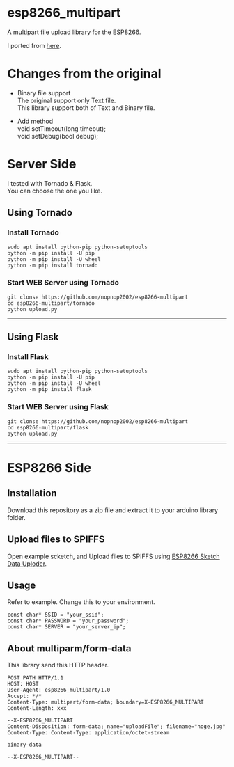# esp8266_multipart
A multipart file upload library for the ESP8266.   

I ported from [here](https://github.com/nailujx86/ESP8266_multipart).

# Changes from the original

- Binary file support   
The original support only Text file.   
This library support both of Text and Binary file.   

- Add method   
void setTimeout(long timeout);   
void setDebug(bool debug);   


# Server Side
I tested with Tornado & Flask.   
You can choose the one you like.   

## Using Tornado

### Install Tornado
```
sudo apt install python-pip python-setuptools
python -m pip install -U pip
python -m pip install -U wheel
python -m pip install tornado
```

### Start WEB Server using Tornado
```
git clonse https://github.com/nopnop2002/esp8266-multipart
cd esp8266-multipart/tornado
python upload.py
```

---

## Using Flask

### Install Flask
```
sudo apt install python-pip python-setuptools
python -m pip install -U pip
python -m pip install -U wheel
python -m pip install flask
```

### Start WEB Server using Flask
```
git clonse https://github.com/nopnop2002/esp8266-multipart
cd esp8266-multipart/flask
python upload.py
```

---

# ESP8266 Side

## Installation
Download this repository as a zip file and extract it to your arduino library folder.   

## Upload files to SPIFFS
Open example scketch, and Upload files to SPIFFS using [ESP8266 Sketch Data Uploder](https://github.com/esp8266/arduino-esp8266fs-plugin).

## Usage
Refer to example.
Change this to your environment.

```
const char* SSID = "your_ssid";
const char* PASSWORD = "your_password";
const char* SERVER = "your_server_ip";
```

## About multiparm/form-data
This library send this HTTP header.   

```
POST PATH HTTP/1.1
HOST: HOST
User-Agent: esp8266_multipart/1.0
Accept: */*
Content-Type: multipart/form-data; boundary=X-ESP8266_MULTIPART
Content-Length: xxx

--X-ESP8266_MULTIPART
Content-Disposition: form-data; name="uploadFile"; filename="hoge.jpg"
Content-Type: Content-Type: application/octet-stream

binary-data

--X-ESP8266_MULTIPART--
```
